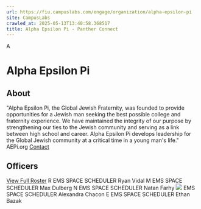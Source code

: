 ```yaml
---
url: https://fiu.campuslabs.com/engage/organization/alpha-epsilon-pi
site: CampusLabs
crawled_at: 2025-05-13T13:40:58.368517
title: Alpha Epsilon Pi - Panther Connect
---
```


A
# Alpha Epsilon Pi
## About
"Alpha Epsilon Pi, the Global Jewish Fraternity, was founded to provide opportunities for a Jewish man seeking the best possible college and fraternity experience. We have maintained the integrity of our purpose by strengthening our ties to the Jewish community and serving as a link between high school and career. Alpha Epsilon Pi develops leadership for the Global Jewish community at a critical time in a young man's life." AEPi.org
[Contact](https://fiu.campuslabs.com/engage/organization/alpha-epsilon-pi/contact)
## Officers
[View Full Roster](https://fiu.campuslabs.com/engage/organization/alpha-epsilon-pi/roster)
R
EMS SPACE SCHEDULER
Ryan Vidal
M
EMS SPACE SCHEDULER
Max Dulberg
N
EMS SPACE SCHEDULER
Natan Farhy
![](https://se-images.campuslabs.com/clink/images/fe5b6879-4db5-45df-869f-17bd48de39abc7d50609-81ed-48ba-ba3e-43aea004a535.png?preset=small-sq)
EMS SPACE SCHEDULER
Alexandra Chacon
E
EMS SPACE SCHEDULER
Ethan Bazak
